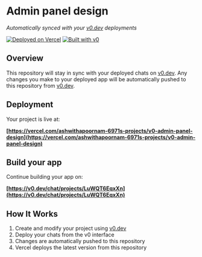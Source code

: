 # Admin panel design

*Automatically synced with your [v0.dev](https://v0.dev) deployments*

[![Deployed on Vercel](https://img.shields.io/badge/Deployed%20on-Vercel-black?style=for-the-badge&logo=vercel)](https://vercel.com/ashwithapoornam-6971s-projects/v0-admin-panel-design)
[![Built with v0](https://img.shields.io/badge/Built%20with-v0.dev-black?style=for-the-badge)](https://v0.dev/chat/projects/LuWQT6EqxXn)

## Overview

This repository will stay in sync with your deployed chats on [v0.dev](https://v0.dev).
Any changes you make to your deployed app will be automatically pushed to this repository from [v0.dev](https://v0.dev).

## Deployment

Your project is live at:

**[https://vercel.com/ashwithapoornam-6971s-projects/v0-admin-panel-design](https://vercel.com/ashwithapoornam-6971s-projects/v0-admin-panel-design)**

## Build your app

Continue building your app on:

**[https://v0.dev/chat/projects/LuWQT6EqxXn](https://v0.dev/chat/projects/LuWQT6EqxXn)**

## How It Works

1. Create and modify your project using [v0.dev](https://v0.dev)
2. Deploy your chats from the v0 interface
3. Changes are automatically pushed to this repository
4. Vercel deploys the latest version from this repository